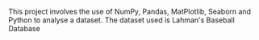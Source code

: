 This project involves the use of NumPy, Pandas, MatPlotlib, Seaborn and Python to analyse a dataset. The dataset used is Lahman's Baseball Database